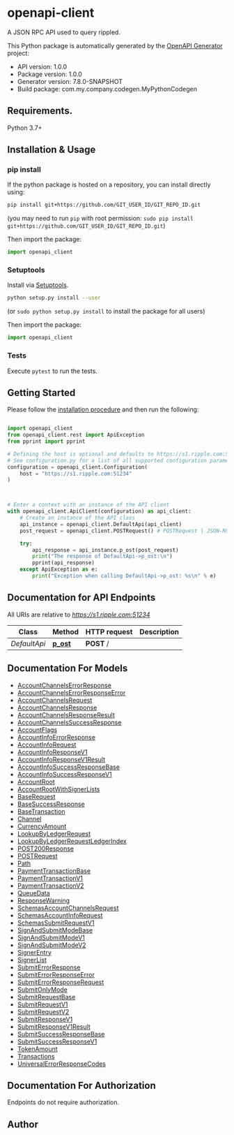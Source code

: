 # openapi-client
A JSON RPC API used to query rippled.

This Python package is automatically generated by the [OpenAPI Generator](https://openapi-generator.tech) project:

- API version: 1.0.0
- Package version: 1.0.0
- Generator version: 7.8.0-SNAPSHOT
- Build package: com.my.company.codegen.MyPythonCodegen

## Requirements.

Python 3.7+

## Installation & Usage
### pip install

If the python package is hosted on a repository, you can install directly using:

```sh
pip install git+https://github.com/GIT_USER_ID/GIT_REPO_ID.git
```
(you may need to run `pip` with root permission: `sudo pip install git+https://github.com/GIT_USER_ID/GIT_REPO_ID.git`)

Then import the package:
```python
import openapi_client
```

### Setuptools

Install via [Setuptools](http://pypi.python.org/pypi/setuptools).

```sh
python setup.py install --user
```
(or `sudo python setup.py install` to install the package for all users)

Then import the package:
```python
import openapi_client
```

### Tests

Execute `pytest` to run the tests.

## Getting Started

Please follow the [installation procedure](#installation--usage) and then run the following:

```python

import openapi_client
from openapi_client.rest import ApiException
from pprint import pprint

# Defining the host is optional and defaults to https://s1.ripple.com:51234
# See configuration.py for a list of all supported configuration parameters.
configuration = openapi_client.Configuration(
    host = "https://s1.ripple.com:51234"
)



# Enter a context with an instance of the API client
with openapi_client.ApiClient(configuration) as api_client:
    # Create an instance of the API class
    api_instance = openapi_client.DefaultApi(api_client)
    post_request = openapi_client.POSTRequest() # POSTRequest | JSON-RPC request object

    try:
        api_response = api_instance.p_ost(post_request)
        print("The response of DefaultApi->p_ost:\n")
        pprint(api_response)
    except ApiException as e:
        print("Exception when calling DefaultApi->p_ost: %s\n" % e)

```

## Documentation for API Endpoints

All URIs are relative to *https://s1.ripple.com:51234*

Class | Method | HTTP request | Description
------------ | ------------- | ------------- | -------------
*DefaultApi* | [**p_ost**](docs/DefaultApi.md#p_ost) | **POST** / | 


## Documentation For Models

 - [AccountChannelsErrorResponse](docs/AccountChannelsErrorResponse.md)
 - [AccountChannelsErrorResponseError](docs/AccountChannelsErrorResponseError.md)
 - [AccountChannelsRequest](docs/AccountChannelsRequest.md)
 - [AccountChannelsResponse](docs/AccountChannelsResponse.md)
 - [AccountChannelsResponseResult](docs/AccountChannelsResponseResult.md)
 - [AccountChannelsSuccessResponse](docs/AccountChannelsSuccessResponse.md)
 - [AccountFlags](docs/AccountFlags.md)
 - [AccountInfoErrorResponse](docs/AccountInfoErrorResponse.md)
 - [AccountInfoRequest](docs/AccountInfoRequest.md)
 - [AccountInfoResponseV1](docs/AccountInfoResponseV1.md)
 - [AccountInfoResponseV1Result](docs/AccountInfoResponseV1Result.md)
 - [AccountInfoSuccessResponseBase](docs/AccountInfoSuccessResponseBase.md)
 - [AccountInfoSuccessResponseV1](docs/AccountInfoSuccessResponseV1.md)
 - [AccountRoot](docs/AccountRoot.md)
 - [AccountRootWithSignerLists](docs/AccountRootWithSignerLists.md)
 - [BaseRequest](docs/BaseRequest.md)
 - [BaseSuccessResponse](docs/BaseSuccessResponse.md)
 - [BaseTransaction](docs/BaseTransaction.md)
 - [Channel](docs/Channel.md)
 - [CurrencyAmount](docs/CurrencyAmount.md)
 - [LookupByLedgerRequest](docs/LookupByLedgerRequest.md)
 - [LookupByLedgerRequestLedgerIndex](docs/LookupByLedgerRequestLedgerIndex.md)
 - [POST200Response](docs/POST200Response.md)
 - [POSTRequest](docs/POSTRequest.md)
 - [Path](docs/Path.md)
 - [PaymentTransactionBase](docs/PaymentTransactionBase.md)
 - [PaymentTransactionV1](docs/PaymentTransactionV1.md)
 - [PaymentTransactionV2](docs/PaymentTransactionV2.md)
 - [QueueData](docs/QueueData.md)
 - [ResponseWarning](docs/ResponseWarning.md)
 - [SchemasAccountChannelsRequest](docs/SchemasAccountChannelsRequest.md)
 - [SchemasAccountInfoRequest](docs/SchemasAccountInfoRequest.md)
 - [SchemasSubmitRequestV1](docs/SchemasSubmitRequestV1.md)
 - [SignAndSubmitModeBase](docs/SignAndSubmitModeBase.md)
 - [SignAndSubmitModeV1](docs/SignAndSubmitModeV1.md)
 - [SignAndSubmitModeV2](docs/SignAndSubmitModeV2.md)
 - [SignerEntry](docs/SignerEntry.md)
 - [SignerList](docs/SignerList.md)
 - [SubmitErrorResponse](docs/SubmitErrorResponse.md)
 - [SubmitErrorResponseError](docs/SubmitErrorResponseError.md)
 - [SubmitErrorResponseRequest](docs/SubmitErrorResponseRequest.md)
 - [SubmitOnlyMode](docs/SubmitOnlyMode.md)
 - [SubmitRequestBase](docs/SubmitRequestBase.md)
 - [SubmitRequestV1](docs/SubmitRequestV1.md)
 - [SubmitRequestV2](docs/SubmitRequestV2.md)
 - [SubmitResponseV1](docs/SubmitResponseV1.md)
 - [SubmitResponseV1Result](docs/SubmitResponseV1Result.md)
 - [SubmitSuccessResponseBase](docs/SubmitSuccessResponseBase.md)
 - [SubmitSuccessResponseV1](docs/SubmitSuccessResponseV1.md)
 - [TokenAmount](docs/TokenAmount.md)
 - [Transactions](docs/Transactions.md)
 - [UniversalErrorResponseCodes](docs/UniversalErrorResponseCodes.md)


<a id="documentation-for-authorization"></a>
## Documentation For Authorization

Endpoints do not require authorization.


## Author




